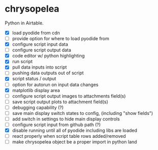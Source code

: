 # chrysopelea
Python in Airtable.

- [x] load pyodide from cdn
- [ ] provide option for where to load pyodide from
- [x] configure script input data
- [ ] configure script output data
- [x] code editor w/ python highlighting
- [x] run script
- [x] pull data inputs into script
- [ ] pushing data outputs out of script
- [x] script status / output
- [ ] option for autorun on input data changes
- [x] matplotlib display area
- [ ] configure script output images to attachments field(s)
- [ ] save script output plots to attachment field(s)
- [ ] debugging capability (?)
- [ ] save main display switch states to config, (including "show fields")
- [ ] add switch in settings to hide main display controls
- [ ] configure script input from github path (?)
- [x] disable running until all of pyodide including libs are loaded
- [ ] react properly when script table rows added/removed
- [ ] make chrysopelea object be a proper import in python land
